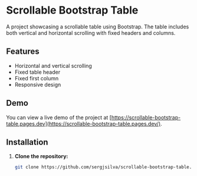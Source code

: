 # Scrollable Bootstrap Table

A project showcasing a scrollable table using Bootstrap. The table includes both vertical and horizontal scrolling with fixed headers and columns.

## Features

- Horizontal and vertical scrolling
- Fixed table header
- Fixed first column
- Responsive design

## Demo

You can view a live demo of the project at [https://scrollable-bootstrap-table.pages.dev](https://scrollable-bootstrap-table.pages.dev/).


## Installation

1. **Clone the repository:**

   ```bash
   git clone https://github.com/sergjsilva/scrollable-bootstrap-table.git
